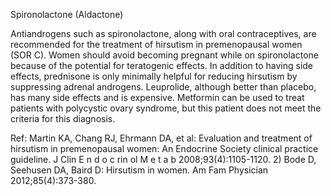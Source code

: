 Spironolactone (Aldactone)

Antiandrogens such as spironolactone, along with oral contraceptives, are recommended for the treatment of hirsutism in premenopausal women (SOR C). Women should avoid becoming pregnant while on spironolactone because of the potential for teratogenic effects. In addition to having side effects, prednisone is only minimally helpful for reducing hirsutism by suppressing adrenal androgens. Leuprolide, although better than placebo, has many side effects and is expensive. Metformin can be used to treat patients with polycystic ovary syndrome, but this patient does not meet the criteria for this diagnosis.

Ref: Martin KA, Chang RJ, Ehrmann DA, et al: Evaluation and treatment of hirsutism in premenopausal women: An Endocrine Society clinical practice guideline. J Clin E n d o c rin ol M e t a b 2008;93(4):1105-1120.  2) Bode D, Seehusen DA, Baird D: Hirsutism in women. Am Fam Physician 2012;85(4):373-380.